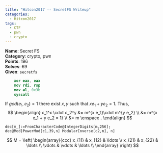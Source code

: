 ```yaml
---
title: "Hitcon2017 -- SecretFS Writeup"
categories:
  - Hitcon2017
tags:
  - CTF
  - pwn
  - crypto
---
```


<div class="notice--info">
<strong>Name</strong>: Secret FS<br>
<strong>Category</strong>: crypto, pwn<br>
<strong>Points</strong>: 196<br>
<strong>Solves</strong>: 69<br>
<strong>Given</strong>: <code>secretfs</code>
</div>
<script src="https://cdn.mathjax.org/mathjax/latest/MathJax.js?config=TeX-AMS-MML_HTMLorMML" type="text/javascript"></script>

```nasm
	xor eax, eax
	mov rdi, rsp
	mov al, 0x3b
	syscall
```

If $gcd(e_1, e_2)=1$ there exist $x,y$ such that $x e_1 + y e_2 = 1$. Thus,
$$
\begin{align}
c_1^x \cdot c_2^y &= m^{x e_1}\cdot m^{y e_2} \\
				  &= m^{x e_1 + y e_2 = 1} \\
				  &= m \enspace .
\end{align}
$$


```
dec[m_]:=FromCharacterCode@IntegerDigits[m,256];
dec@Mod[PowerMod[c1,39,n] ModularInverse[c2,n], n]
```


$$
M = \left( \begin{array}{ccc}
x_{11} & x_{12} & \ldots \\
x_{21} & x_{22} & \ldots \\
\vdots & \vdots & \ldots \\
\end{array} \right)
$$

